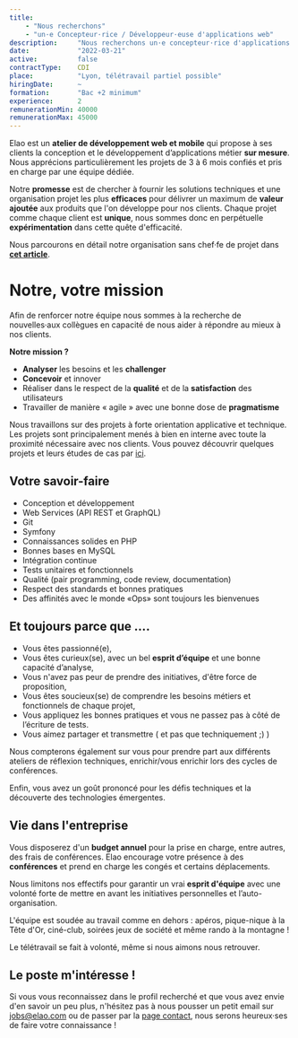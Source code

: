 ```yaml
---
title:
    - "Nous recherchons"
    - "un·e Concepteur·rice / Développeur·euse d'applications web"
description:     "Nous recherchons un·e concepteur·rice d'applications web"
date:            "2022-03-21"
active:          false
contractType:    CDI
place:           "Lyon, télétravail partiel possible"
hiringDate:      ~
formation:       "Bac +2 minimum"
experience:      2
remunerationMin: 40000
remunerationMax: 45000
---
```


Elao est un **atelier de développement web et mobile** qui propose à ses clients la conception et le développement d’applications métier **sur mesure**. Nous apprécions particulièrement les projets de 3 à 6 mois confiés et pris en charge par une équipe dédiée.

Notre **promesse** est de chercher à fournir les solutions techniques et une organisation projet les plus **efficaces** pour délivrer un maximum de **valeur ajoutée** aux produits que l'on développe pour nos clients.
Chaque projet comme chaque client est **unique**, nous sommes donc en perpétuelle **expérimentation** dans cette quête d'efficacité.

Nous parcourons en détail notre organisation sans chef·fe de projet dans [**cet article**](../blog/methodo/gestion-de-projet-sans-chef-de-projet.md).

# Notre, votre mission

Afin de renforcer notre équipe nous sommes à la recherche de nouvelles·aux collègues en capacité de nous aider à répondre au mieux à nos clients.

**Notre mission ?**

- **Analyser** les besoins et les **challenger**
- **Concevoir** et innover
- Réaliser dans le respect de la **qualité** et de la **satisfaction** des utilisateurs
- Travailler de manière « agile » avec une bonne dose de **pragmatisme**

Nous travaillons sur des projets à forte orientation applicative et technique. Les projets sont principalement menés à bien en interne avec toute la proximité nécessaire avec nos clients.
Vous pouvez découvrir quelques projets et leurs études de cas par [ici](https://www.elao.com/nos-experiences/).

## Votre savoir-faire

- Conception et développement
- Web Services (API REST et GraphQL)
- Git
- Symfony
- Connaissances solides en PHP
- Bonnes bases en MySQL
- Intégration continue
- Tests unitaires et fonctionnels
- Qualité (pair programming, code review, documentation)
- Respect des standards et bonnes pratiques
- Des affinités avec le monde «Ops» sont toujours les bienvenues

## Et toujours parce que ....

- Vous êtes passionné(e),
- Vous êtes curieux(se), avec un bel __esprit d’équipe__ et une bonne capacité d’analyse,
- Vous n'avez pas peur de prendre des initiatives, d'être force de proposition,
- Vous êtes soucieux(se) de comprendre les besoins métiers et fonctionnels de chaque projet,
- Vous appliquez les bonnes pratiques et vous ne passez pas à côté de l’écriture de tests.
- Vous aimez partager et transmettre ( et pas que techniquement ;) )

Nous compterons également sur vous pour prendre part aux différents ateliers de réflexion techniques, enrichir/vous enrichir lors des cycles de conférences.

Enfin, vous avez un goût prononcé pour les défis techniques et la découverte des technologies émergentes.

## Vie dans l'entreprise

Vous disposerez d'un **budget annuel** pour la prise en charge, entre autres, des frais de conférences. Elao encourage votre présence à des **conférences** et prend en charge les congés et certains déplacements.

Nous limitons nos effectifs pour garantir un vrai **esprit d'équipe** avec une volonté forte de mettre en avant les initiatives personnelles et l’auto-organisation. 

L'équipe est soudée au travail comme en dehors : apéros, pique-nique à la Tête d'Or, ciné-club, soirées jeux de société et même rando à la montagne !

Le télétravail se fait à volonté, même si nous aimons nous retrouver. 

## Le poste m'intéresse !

Si vous vous reconnaissez dans le profil recherché et que vous avez envie d'en savoir un peu plus, n'hésitez pas à nous pousser un petit email sur [jobs@elao.com](mailto:jobs@elao.com) ou de passer par la [page contact](https://www.elao.com/contact/), nous serons heureux·ses de faire votre connaissance !
